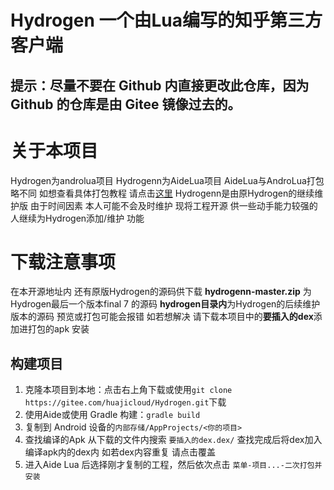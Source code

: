 # Hydrogen 一个由Lua编写的知乎第三方客户端

## 提示：尽量不要在 Github 内直接更改此仓库，因为 Github 的仓库是由 Gitee 镜像过去的。

# 关于本项目
Hydrogen为androlua项目 
Hydrogenn为AideLua项目 AideLua与AndroLua打包略不同 如想查看具体打包教程 请点击[这里](https://gitee.com/Jesse205/AideLua)
Hydrogenn是由原Hydrogen的继续维护版 由于时间因素 本人可能不会及时维护 现将工程开源 供一些动手能力较强的人继续为Hydrogen添加/维护 功能

# 下载注意事项
在本开源地址内 还有原版Hydrogen的源码供下载 **hydrogenn-master.zip** 为Hydrogen最后一个版本final 7 的源码  **hydrogen目录内**为Hydrogen的后续维护版本的源码
预览或打包可能会报错 如若想解决 请下载本项目中的**要插入的dex**添加进打包的apk 安装

## 构建项目
1. 克隆本项目到本地：点击右上角下载或使用`git clone https://gitee.com/huajicloud/Hydrogen.git`下载
2. 使用Aide或使用 Gradle 构建：`gradle build`
3. 复制到 Android 设备的`内部存储/AppProjects/<你的项目>`
4. 查找编译的Apk 从下载的文件内搜索 `要插入的dex.dex/` 查找完成后将dex加入编译apk内的dex内 如若dex内容重复 请点击覆盖
4. 进入Aide Lua 后选择刚才复制的工程，然后依次点击 `菜单-项目...-二次打包并安装`
